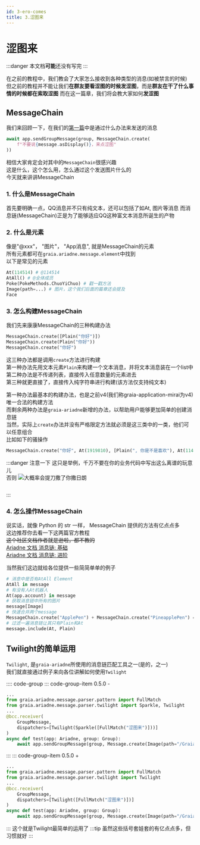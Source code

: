 ```yaml
---
id: 3-ero-comes
title: 3.涩图来
---
```


# 涩图来

:::danger
本文档**可能**还没有写完
:::


在之前的教程中，我们教会了大家怎么接收到各种类型的消息(如被禁言的时候)  
但之前的教程并不能让我们**在群友要看涩图的时候发涩图**，而是**群友在干了什么事情的时候都在索取涩图**
而在这一篇章，我们将会教大家如何**发涩图**

## MessageChain
我们来回顾一下，在我们的[第一篇](1_hello_ero)中是通过什么办法来发送的消息
```python
await app.sendGroupMessage(group, MessageChain.create(
    f"不要说{message.asDisplay()}，来点涩图"
))
```
相信大家肯定会对其中的`MessageChain`很感兴趣  
这是什么，这个怎么用，怎么通过这个发送图片什么的  
今天就来讲讲MessageChain
### 1. 什么是MessageChain
首先要明确一点，QQ消息并不只有纯文本，还可以包括了如At, 图片等消息
而消息链(MessageChain)正是为了能够适应QQ这种富文本消息所诞生的产物

### 2. 什么是元素
像是"@xxx"， "图片"， "App消息", 就是MessageChain的元素  
所有元素都可在`graia.ariadne.message.element`中找到  
以下是常见的元素
```python
At(114514) # @114514
AtAll() # @全体成员
Poke(PokeMethods.ChuoYiChuo) # 戳一戳方法
Image(path=...) # 图片，这个我们后面的篇章还会提及
Face
```

### 3. 怎么构建MessageChain
我们先来康康MessageChain的三种构建办法
```python
MessageChain.create([Plain("你好")])
MessageChain.create(Plain("你好"))
MessageChain.create("你好")
```
这三种办法都是调用`create`方法进行构建  
第一种办法先用文本元素`Plain`来构建一个文本消息，并将文本消息装在一个list中  
第二种办法是不传递列表，直接传入任意数量的元素进去  
第三种就更直接了，直接传入纯字符串进行构建(该方法仅支持纯文本)  

第一种办法最基本的构建办法，也是之前v4(我们称graia-application-mirai为v4)唯一合法的构建方法  
而剩余两种办法是`graia-ariadne`新增的办法，以帮助用户能够更加简单的创建消息链  
当然，实际上`create`办法并没有严格限定方法就必须是这三类中的一类，他们可以任意组合  
比如如下的骚操作  
```python
MessageChain.create("你好", At(1919810), [Plain(", 你是不是喜欢"), At(114514)])
```
:::danger 注意一下
这只是举例，千万不要在你的业务代码中写出这么离谱的玩意儿  
<Curtain type="danger">否则 <MoreInfo words="蓝玻璃块"><img src="/images/3_BGB_watching.webp"></MoreInfo>大概率会提刀撒了你</Curtain><Curtain type="danger">撒日朗</Curtain>
<div style="height:1em"></div>
:::

### 4. 怎么操作MessageChain
说实话，就像 Python 的 str 一样， MessageChain 提供的方法有亿点点多  
这边推荐你去看一下这两篇官方教程  
~~这个社区文档作者就是逊啦，都不教的~~  
[Ariadne 文档 消息链: 基础](https://graia.readthedocs.io/basic/msg-chain/)  
[Ariadne 文档 消息链: 进阶](https://graia.readthedocs.io/advance/msg-chain/)  

当然我们这边就给各位提供一些简简单单的例子
```python
# 消息中是否有AtAll Element
AtAll in message
# 有没有人At机器人
At(app.account) in message
# 获取消息链中所有的图片
message[Image]
# 快速合并两个message
MessageChain.create("ApplePen") + MessageChain.create("PineapplePen") == MessageChain.create("ApplePenPineapplePen")
# 过滤一遍消息链让其只有Plain和At
message.include(At, Plain)
```


## Twilight的简单运用
`Twilight`, 是`graia-ariadne`所使用的消息链匹配工具之一(是的，之一)  
我们就直接通过例子来向各位讲解如何使用`Twilight`

:::: code-group
::: code-group-item 0.5.0   -
```python
...
from graia.ariadne.message.parser.pattern import FullMatch
from graia.ariadne.message.parser.twilight import Sparkle, Twilight
...
@bcc.receiver(
    GroupMessage,
    dispatchers=[Twilight(Sparkle([FullMatch("涩图来")]))]
)
async def test(app: Ariadne, group: Group):
    await app.sendGroupMessage(group, Message.create(Image(path="/Graiax/EroEroBot/eropic.jpg")))
```
:::
::: code-group-item 0.5.0 +
```python
...
from graia.ariadne.message.parser.pattern import FullMatch
from graia.ariadne.message.parser.twilight import Twilight
...
@bcc.receiver(
    GroupMessage,
    dispatchers=[Twilight([FullMatch("涩图来")])]
)
async def test(app: Ariadne, group: Group):
    await app.sendGroupMessage(group, Message.create(Image(path="/Graiax/EroEroBot/eropic.jpg")))
```
:::
这个就是Twilight最简单的运用了
:::tip
虽然这些括号套娃套的有亿点点多，但习惯就好
:::